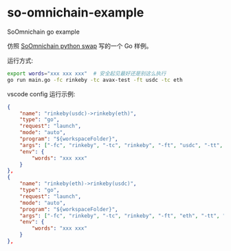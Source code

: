 # so-omnichain-example
SoOmnichain go example

仿照 [SoOmnichain python swap](https://github.com/chainx-org/SoOmnichain/blob/main/scripts/swap.py) 写的一个 Go 样例。

运行方式:
```sh
export words="xxx xxx xxx"  # 安全起见最好还是别这么执行
go run main.go -fc rinkeby -tc avax-test -ft usdc -tc eth
```

vscode config 运行示例:
```json
{
    "name": "rinkeby(usdc)->rinkeby(eth)",
    "type": "go",
    "request": "launch",
    "mode": "auto",
    "program": "${workspaceFolder}",
    "args": ["-fc", "rinkeby", "-tc", "rinkeby", "-ft", "usdc", "-tt", "eth"],
    "env": {
        "words": "xxx xxx"
    }
},
{
    "name": "rinkeby(eth)->rinkeby(usdc)",
    "type": "go",
    "request": "launch",
    "mode": "auto",
    "program": "${workspaceFolder}",
    "args": ["-fc", "rinkeby", "-tc", "rinkeby", "-ft", "eth", "-tt", "usdc"],
    "env": {
        "words": "xxx xxx"
    }
},
```
